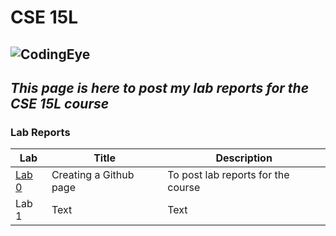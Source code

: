 # CSE 15L 
![CodingEye](https://user-images.githubusercontent.com/71199896/192123205-265dfd68-2119-4438-92ef-91ff9f4d7298.png)
--
## *This page is here to post my lab reports for the CSE 15L course* 

### Lab Reports

| Lab | Title | Description | 
| ----------- | ----------- |----------- |
| [Lab 0](https://chelcey.github.io/University-Notes/p3) | Creating a Github page | To post lab reports for the course |
| Lab 1 | Text | Text | 


